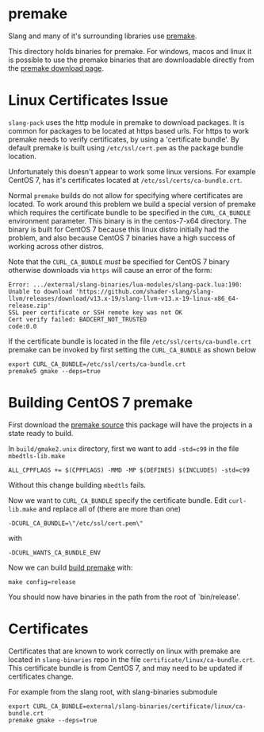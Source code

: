 # premake

Slang and many of it's surrounding libraries use [premake](https://premake.github.io/). 

This directory holds binaries for premake. For windows, macos and linux it is possible to use the premake binaries that 
are downloadable directly from the [premake download page](https://premake.github.io/download/).

Linux Certificates Issue
========================

`slang-pack` uses the http module in premake to download packages. It is common for packages to be located at https based urls. For https to work premake needs
to verify certificates, by using a 'certificate bundle'. By default premake is built using `/etc/ssl/cert.pem` as the package bundle location. 

Unfortunately this doesn't appear to work some linux versions. For example CentOS 7, has it's certificates located at `/etc/ssl/certs/ca-bundle.crt`.

Normal `premake` builds do not allow for specifying where certificates are located. To work around this problem we build a special version of 
premake which requires the certificate bundle to be specified in the `CURL_CA_BUNDLE` environment parameter. This binary is in the centos-7-x64 directory. 
The binary is built for CentOS 7 because this linux distro initially had the problem, and also because CentOS 7 binaries have a high success of working 
across other distros.

Note that the `CURL_CA_BUNDLE` *must* be specified for CentOS 7 binary otherwise downloads via `https` will cause an error of the form:

```
Error: .../external/slang-binaries/lua-modules/slang-pack.lua:190: Unable to download 'https://github.com/shader-slang/slang-llvm/releases/download/v13.x-19/slang-llvm-v13.x-19-linux-x86_64-release.zip' 
SSL peer certificate or SSH remote key was not OK
Cert verify failed: BADCERT_NOT_TRUSTED
code:0.0
```

If the certificate bundle is located in the file `/etc/ssl/certs/ca-bundle.crt` premake can be invoked by first setting the `CURL_CA_BUNDLE` as shown below

```
export CURL_CA_BUNDLE=/etc/ssl/certs/ca-bundle.crt
premake5 gmake --deps=true 
```

Building CentOS 7 premake
=========================

First download the [premake source](https://premake.github.io/download/) this package will have the projects in a state ready to build. 

In `build/gmake2.unix` directory, first we want to add `-std=c99` in the file `mbedtls-lib.make`

```
ALL_CPPFLAGS += $(CPPFLAGS) -MMD -MP $(DEFINES) $(INCLUDES) -std=c99
```

Without this change building `mbedtls` fails. 

Now we want to `CURL_CA_BUNDLE` specify the certificate bundle. Edit `curl-lib.make` and replace all of (there are more than one)

```
-DCURL_CA_BUNDLE=\"/etc/ssl/cert.pem\"
```

with

```
-DCURL_WANTS_CA_BUNDLE_ENV
```

Now we can build [build premake](https://github.com/premake/premake-core/blob/master/BUILD.txt) with:

```
make config=release
```

You should now have binaries in the path from the root of `bin/release'. 

Certificates
============

Certificates that are known to work correctly on linux with premake are located in `slang-binaries` repo in the file `certificate/linux/ca-bundle.crt`. 
This certificate bundle is from CentOS 7, and may need to be updated if certificates change.

For example from the slang root, with slang-binaries submodule

```
export CURL_CA_BUNDLE=external/slang-binaries/certificate/linux/ca-bundle.crt
premake gmake --deps=true 
```
